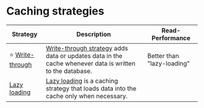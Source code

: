 # Caching strategies

| Strategy                                                                                            | Description                                                                                                                                                                            | Read-Performance           |
|-----------------------------------------------------------------------------------------------------|----------------------------------------------------------------------------------------------------------------------------------------------------------------------------------------|----------------------------|
| :star: [Write-through](https://docs.aws.amazon.com/AmazonElastiCache/latest/mem-ug/Strategies.html) | [Write-through strategy](https://docs.aws.amazon.com/AmazonElastiCache/latest/mem-ug/Strategies.html) adds data or updates data in the cache whenever data is written to the database. | Better than "lazy-loading" |
| [Lazy loading](https://docs.aws.amazon.com/AmazonElastiCache/latest/mem-ug/Strategies.html)         | [Lazy loading](https://docs.aws.amazon.com/AmazonElastiCache/latest/mem-ug/Strategies.html) is a caching strategy that loads data into the cache only when necessary.                  |                            |